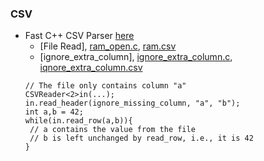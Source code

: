 ### CSV
* Fast C++ CSV Parser [here](https://github.com/ben-strasser/fast-cpp-csv-parser)
    * [File Read], [ram_open.c](https://github.com/csbyun-data/CPP-Pro/blob/main/chap03/CSV/ram_open.c), [ram.csv](https://github.com/csbyun-data/CPP-Pro/blob/main/chap03/CSV/ram.csv)
    * [ignore_extra_column], [ignore_extra_column.c](https://github.com/csbyun-data/CPP-Pro/blob/main/chap03/CSV/ignore_missing_column.c), [iqnore_extra_column.csv](https://github.com/csbyun-data/CPP-Pro/blob/main/chap03/CSV/ignore_missing_column.csv)
    ```
    // The file only contains column "a"
    CSVReader<2>in(...);
    in.read_header(ignore_missing_column, "a", "b");
    int a,b = 42;
    while(in.read_row(a,b)){
     // a contains the value from the file
     // b is left unchanged by read_row, i.e., it is 42
    }
    ```
    

